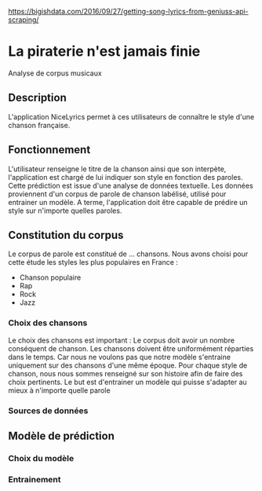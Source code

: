 https://bigishdata.com/2016/09/27/getting-song-lyrics-from-geniuss-api-scraping/

# La piraterie n'est jamais finie
Analyse de corpus musicaux

## Description
L'application NiceLyrics permet à ces utilisateurs de connaître le style d'une chanson française.

## Fonctionnement 
L'utilisateur renseigne le titre de la chanson ainsi que son interpète, l'application est chargé de lui indiquer son style en fonction des paroles. Cette prédiction est issue d'une analyse de données textuelle. Les données proviennent d'un corpus de parole de chanson labélisé, utilisé pour entrainer un modèle. A terme, l'application doit être capable de prédire un style sur n'importe quelles paroles. 

## Constitution du corpus
Le corpus de parole est constitué de ... chansons. Nous avons choisi pour cette étude les styles les plus populaires en France :
 - Chanson populaire
 - Rap
 - Rock
 - Jazz
 
### Choix des chansons
Le choix des chansons est important : Le corpus doit avoir un nombre conséquent de chanson. Les chansons doivent être uniformément réparties dans le temps. Car nous ne voulons pas que notre modèle s'entraine uniquement sur des chansons d'une même époque. Pour chaque style de chanson, nous nous sommes renseigné sur son histoire afin de faire des choix pertinents. Le but est d'entrainer un modèle qui puisse s'adapter au mieux à n'importe quelle parole

### Sources de données

## Modèle de prédiction
### Choix du modèle
### Entrainement 
